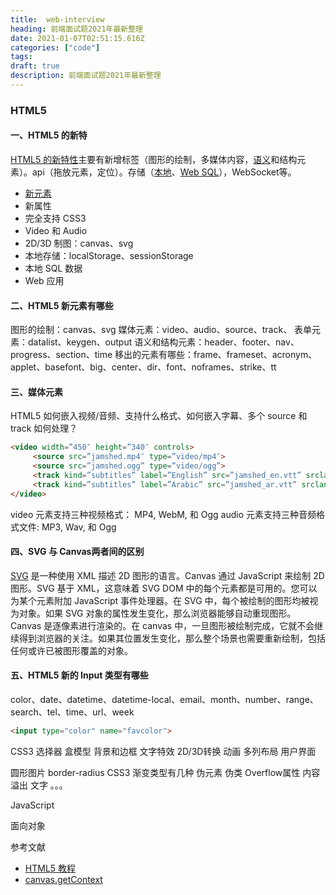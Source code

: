 ```yaml
---
title:  web-interview
heading: 前端面试题2021年最新整理
date: 2021-01-07T02:51:15.616Z
categories: ["code"]
tags: 
draft: true
description: 前端面试题2021年最新整理
---
```


### HTML5
#### 一、HTML5 的新特
[HTML5 的新特性](https://www.runoob.com/html/html5-intro.html)主要有新增标签（图形的绘制，多媒体内容，[语义](https://www.runoob.com/html/html5-semantic-elements.html)和结构元素）。api（拖放元素，定位）。存储（[本地](https://www.runoob.com/html/html5-webstorage.html)、[Web SQL](https://www.runoob.com/html/html5-web-sql.html)），WebSocket等。

- [新元素](https://www.runoob.com/html/html5-new-element.html)
- 新属性
- 完全支持 CSS3
- Video 和 Audio
- 2D/3D 制图：canvas、svg
- 本地存储：localStorage、sessionStorage
- 本地 SQL 数据
- Web 应用

#### 二、HTML5 新元素有哪些
图形的绘制：canvas、svg
媒体元素：video、audio、source、track、
表单元素：datalist、keygen、output
语义和结构元素：header、footer、nav、progress、section、time
移出的元素有哪些：frame、frameset、acronym、applet、basefont、big、center、dir、font、noframes、strike、tt


#### 三、媒体元素

HTML5 如何嵌入视频/音频、支持什么格式、如何嵌入字幕、多个 source 和 track 如何处理？
```html
<video width=”450″ height=”340″ controls>
     <source src=”jamshed.mp4″ type=”video/mp4″>
     <source src=”jamshed.ogg” type=”video/ogg”>
     <track kind=”subtitles” label=”English” src=”jamshed_en.vtt” srclang=”en” default></track>
     <track kind=”subtitles” label=”Arabic” src=”jamshed_ar.vtt” srclang=”ar”></track>
</video>
```
video 元素支持三种视频格式： MP4, WebM, 和 Ogg
audio 元素支持三种音频格式文件: MP3, Wav, 和 Ogg


#### 四、SVG 与 Canvas两者间的区别
[SVG](https://www.runoob.com/html/html5-svg.html) 是一种使用 XML 描述 2D 图形的语言。Canvas 通过 JavaScript 来绘制 2D 图形。SVG 基于 XML，这意味着 SVG DOM 中的每个元素都是可用的。您可以为某个元素附加 JavaScript 事件处理器。在 SVG 中，每个被绘制的图形均被视为对象。如果 SVG 对象的属性发生变化，那么浏览器能够自动重现图形。Canvas 是逐像素进行渲染的。在 canvas 中，一旦图形被绘制完成，它就不会继续得到浏览器的关注。如果其位置发生变化，那么整个场景也需要重新绘制，包括任何或许已被图形覆盖的对象。

#### 五、HTML5 新的 Input 类型有哪些
color、date、datetime、datetime-local、email、month、number、range、search、tel、time、url、week
```html
<input type="color" name="favcolor">
```




CSS3
选择器
盒模型
背景和边框
文字特效
2D/3D转换
动画
多列布局
用户界面

圆形图片
border-radius
CSS3 渐变类型有几种
伪元素 伪类
Overflow属性 内容溢出 文字 。。。






JavaScript

面向对象


参考文献   
- [HTML5 教程](https://www.runoob.com/html/html5-intro.html)
- [canvas.getContext](https://developer.mozilla.org/zh-CN/docs/Web/API/HTMLCanvasElement/getContext)